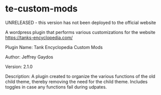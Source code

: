 # te-custom-mods
UNRELEASED - this version has not been deployed to the official website

A wordpress plugin that performs various customizations for the website https://tanks-encyclopedia.com/

Plugin Name: Tank Encyclopedia Custom Mods

Author: Jeffrey Gaydos

Version: 2.1.0


Description: A plugin created to organize the various functions of the old child theme, thereby removing the need for the child theme. Includes toggles in case any functions fail during udpates.
